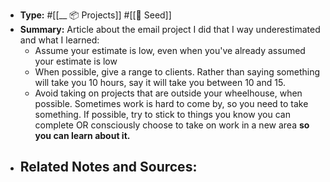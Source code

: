 - **Type:** #[[__ 📦 Projects]] #[[🌱 Seed]]
- **Summary:** Article about the email project I did that I way underestimated and what I learned:
    - Assume your estimate is low, even when you've already assumed your estimate is low
    - When possible, give a range to clients. Rather than saying something will take you 10 hours, say it will take you between 10 and 15.
    - Avoid taking on projects that are outside your wheelhouse, when possible. Sometimes work is hard to come by, so you need to take something. If possible, try to stick to things you know you can complete OR consciously choose to take on work in a new area __so you can learn about it.__
- **Related Notes and Sources:**
    - 
